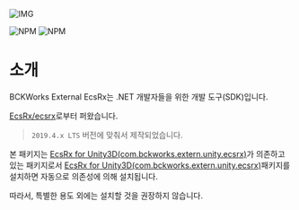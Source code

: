 ![IMG](https://img.shields.io/badge/pkg%20name-com.bckworks.extern.ecsrx-yellowgreen?style=for-the-badge&logo=appveyor)

![NPM](https://img.shields.io/npm/v/com.bckworks.extern.ecsrx)
![NPM](https://img.shields.io/npm/l/com.bckworks.extern.ecsrx)

# 소개

BCKWorks External EcsRx는 .NET 개발자들을 위한 개발 도구(SDK)입니다.

[EcsRx/ecsrx]로부터 퍼왔습니다.

> `2019.4.x LTS` 버전에 맞춰서 제작되었습니다.

본 패키지는 [EcsRx for Unity3D(com.bckworks.extern.unity.ecsrx)]가 의존하고 있는 패키지로서 [EcsRx for Unity3D(com.bckworks.extern.unity.ecsrx)]패키지를 설치하면 자동으로 의존성에 의해 설치됩니다.

따라서, 특별한 용도 외에는 설치할 것을 권장하지 않습니다.

[EcsRx/ecsrx]: https://github.com/EcsRx/ecsrx
[EcsRx for Unity3D(com.bckworks.extern.unity.ecsrx)]: https://github.com/BCKWorks/extern.unity.ecsrx
